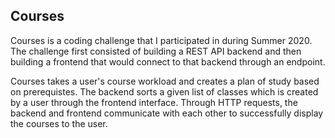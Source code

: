 ## Courses

Courses is a coding challenge that I participated in during Summer 2020. The challenge first consisted of building a REST API backend and then building a frontend that would connect to that backend through an endpoint.

Courses takes a user's course workload and creates a plan of study based on prerequistes. The backend sorts a given list of classes which is created by a user through the frontend interface. Through HTTP requests, the backend and frontend communicate with each other to successfully display the courses to the user.
